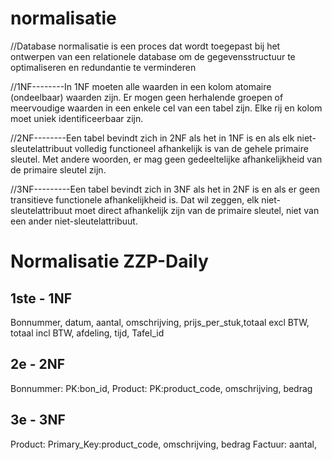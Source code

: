 # normalisatie

//Database normalisatie is een proces dat wordt toegepast bij het ontwerpen van een relationele database om de gegevensstructuur te optimaliseren en redundantie te verminderen

//1NF--------In 1NF moeten alle waarden in een kolom atomaire (ondeelbaar) waarden zijn. Er mogen geen herhalende groepen of meervoudige waarden in een enkele cel van een tabel zijn. Elke rij en kolom moet uniek identificeerbaar zijn.

//2NF--------Een tabel bevindt zich in 2NF als het in 1NF is en als elk niet-sleutelattribuut volledig functioneel afhankelijk is van de gehele primaire sleutel. Met andere woorden, er mag geen gedeeltelijke afhankelijkheid van de primaire sleutel zijn.

//3NF---------Een tabel bevindt zich in 3NF als het in 2NF is en als er geen transitieve functionele afhankelijkheid is. Dat wil zeggen, elk niet-sleutelattribuut moet direct afhankelijk zijn van de primaire sleutel, niet van een ander niet-sleutelattribuut.


# Normalisatie ZZP-Daily

## 1ste - 1NF
Bonnummer, datum, aantal, omschrijving, prijs_per_stuk,totaal excl BTW, totaal incl BTW, afdeling, tijd, Tafel_id

## 2e - 2NF
Bonnummer: PK:bon_id,
Product: PK:product_code, omschrijving, bedrag

## 3e - 3NF

Product: Primary_Key:product_code, omschrijving, bedrag
Factuur: aantal,